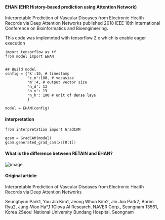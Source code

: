 #### EHAN (EHR History-based prediction using Attention Network)
Interpretable Prediction of Vascular Diseases from Electronic Health Records via Deep Attention Networks published 2018 IEEE 18th International Conference on Bioinformatics and Bioengineering.

This code was implemnted with tensorflow 2.x which is enable eager execution

```python3
import tensorflow as tf
from model import EHAN


## Build model
config = {'k':10, # timestamp
          'c_m':100, # vocasize
          'm':4, # output vector size
          'n_d': 13
          'n_v': 13
          'n_h': 100 # unit of dense laye
          }

model = EHAN(config)

```

#### interpretation
```python3
from interpretation import GradCAM

gcam = GradCAM(model)
gcam.generated_grad_cam(xs[0:1])

```


#### What is the difference between RETAIN and EHAN?
![image](https://user-images.githubusercontent.com/45510932/115355111-50d30c00-a1f5-11eb-9084-0aacb477dbe7.png)


#### Original article:
Interpretable Prediction of Vascular Diseases from Electronic Health Records via
Deep Attention Networks

Seunghyun Park1, You Jin Kim1, Jeong Whun Kim2, Jin Joo Park2, Borim Ryu2, Jung-Woo Ha*,1
1Clova AI Research, NAVER Corp., Seongnam 13561, Korea
2Seoul National University Bundang Hospital, Seongnam

